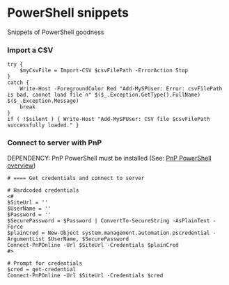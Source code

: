 # PowerShell snippets

Snippets of PowerShell goodness


### Import a CSV

```
try {
    $myCsvFile = Import-CSV $csvFilePath -ErrorAction Stop
}
catch {
    Write-Host -ForegroundColor Red "Add-MySPUser: Error: csvFilePath is bad, cannot load file`n" $($_.Exception.GetType().FullName) $($_.Exception.Message)
    break
}
if ( !$silent ) { Write-Host "Add-MySPUser: CSV file $csvFilePath successfully loaded." }

```


### Connect to server with PnP

DEPENDENCY: PnP PowerShell must be installed (See: [PnP PowerShell overview](https://docs.microsoft.com/en-us/powershell/sharepoint/sharepoint-pnp/sharepoint-pnp-cmdlets?view=sharepoint-ps))


```
# ==== Get credentials and connect to server

# Hardcoded credentials
<#
$SiteUrl = ''
$UserName = ''
$Password = ''
$SecurePassword = $Password | ConvertTo-SecureString -AsPlainText -Force
$plainCred = New-Object system.management.automation.pscredential -ArgumentList $UserName, $SecurePassword
Connect-PnPOnline -Url $SiteUrl -Credentials $plainCred
#>

# Prompt for credentials
$cred = get-credential
Connect-PnPOnline -Url $SiteUrl -Credentials $cred
```